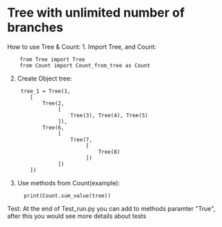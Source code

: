 # Tree with unlimited number of branches

How to use Tree & Count:
    1. Import Tree, and Count:
    
        from Tree import Tree
        from Count import Count_from_tree as Count

   2. Create Object tree:
    
           tree_1 = Tree(1,
              [
                  Tree(2,
                       [
                           Tree(3), Tree(4), Tree(5)
                       ]),
                  Tree(6,
                       [
                           Tree(7,
                                [
                                    Tree(8)
                                ])
                       ])
              ])

   3. Use methods from Count(example):
         
            print(Count.sum_value(tree))


 Test:
 At the end of Test_run.py you can add to methods paramter "True", after this you would see more details about tests
